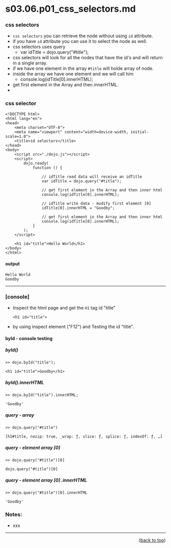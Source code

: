 <a name="topage"></a>

# s03.06.p01_css_selectors.md

### css selectors

* `css selectors` you can retrieve the node without using `id` attribute.
* if you have `id` attribute you can use it to select the node as well.
* css selectors uses query
    * var idTitle = dojo.query("#title");
* css selectors will look for all the nodes that have the id's and will return in a single array.
* if we have one element in the array `#title` will holde array of node.
* inside the array we have one element and we will call him
    *  console.log(idTitle[0].innerHTML);
* get first element in the Array and then innerHTML.
* 

### css selector
```
<!DOCTYPE html>
<html lang="en">
<head>
    <meta charset="UTF-8">
    <meta name="viewport" content="width=device-width, initial-scale=1.0">
    <title>id selectors</title>
</head>
<body>
    <script src="./dojo.js"></script>
    <script>
        dojo.ready(
            function () {

                // idTitle read data will receive an idTitle
                var idTitle = dojo.query("#title");

                // get first element in the Array and then inner html
                console.log(idTitle[0].innerHTML);
                
                // idTitle write data - modify first element [0]
                idTitle[0].innerHTML = "Goodby";

                // get first element in the Array and then inner html
                console.log(idTitle[0].innerHTML);
            }
        );
    </script>

    <h1 id="title">Hello World</h1>
</body>
</html>
```

#### output 
```
Hello World
Goodby
```

----

### [console]

* Inspect the html page and get the `H1` tag id "title"
    ````
    <h1 id=​"title">
    ````
* by using inspect element ("F12") and Testing the id "title".

#### byId - console testing

##### byId()
```
>> dojo.byId("title");

<h1 id=​"title">​Goodby​</h1>​
```

##### byId().innerHTML
```
>> dojo.byId("title").innerHTML;

'Goodby'
```

##### query - array
```
>> dojo.query("#title")

[h1#title, nozip: true, _wrap: ƒ, slice: ƒ, splice: ƒ, indexOf: ƒ, …]
```

##### query - element array [0]
```
>> dojo.query("#title")[0]

dojo.query("#title")[0]
```

##### query - element array [0] .innerHTML
```
>> dojo.query("#title")[0].innerHTML

'Goodby'
```




### Notes:
* xxx

----

<p align="right">(<a href="#topage">back to top</a>)</p>
<br/>
<br/>
